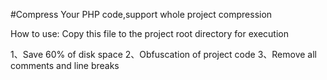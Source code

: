 #Compress Your PHP code,support whole project compression

How to use: Copy this file to the project root directory for execution

1、Save 60% of disk space
2、Obfuscation of project code
3、Remove all comments and line breaks
